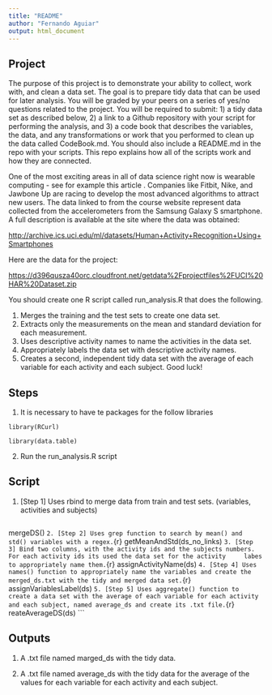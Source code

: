 ```yaml
---
title: "README"
author: "Fernando Aguiar"
output: html_document
---
```


## Project

The purpose of this project is to demonstrate your ability to collect, work with, and clean a data set. The goal is to prepare tidy data that can be used for later analysis. You will be graded by your peers on a series of yes/no questions related to the project. You will be required to submit: 1) a tidy data set as described below, 2) a link to a Github repository with your script for performing the analysis, and 3) a code book that describes the variables, the data, and any transformations or work that you performed to clean up the data called CodeBook.md. You should also include a README.md in the repo with your scripts. This repo explains how all of the scripts work and how they are connected.

One of the most exciting areas in all of data science right now is wearable computing - see for example this article . Companies like Fitbit, Nike, and Jawbone Up are racing to develop the most advanced algorithms to attract new users. The data linked to from the course website represent data collected from the accelerometers from the Samsung Galaxy S smartphone. A full description is available at the site where the data was obtained:

http://archive.ics.uci.edu/ml/datasets/Human+Activity+Recognition+Using+Smartphones

Here are the data for the project:

https://d396qusza40orc.cloudfront.net/getdata%2Fprojectfiles%2FUCI%20HAR%20Dataset.zip

You should create one R script called run_analysis.R that does the following.

1. Merges the training and the test sets to create one data set.
2. Extracts only the measurements on the mean and standard deviation for each measurement.
3. Uses descriptive activity names to name the activities in the data set.
4. Appropriately labels the data set with descriptive activity names.
5. Creates a second, independent tidy data set with the average of each variable for each activity and each subject.
Good luck!

## Steps

1. It is necessary to have te packages for the follow libraries

```
library(RCurl)
```
```
library(data.table)
```

2. Run the run_analysis.R script

## Script

1. [Step 1] Uses rbind to merge data from train and test sets. (variables, activities and subjects)
    ```{r}
mergeDS()
    ```
2. [Step 2] Uses grep function to search by mean() and std() variables with a regex.
    ```{r}
getMeanAndStd(ds_no_links)
    ```
3. [Step 3] Bind two columns, with the activity ids and the subjects numbers. For each activity ids its used the data set for the activity     labes to appropriately name them.
    ```{r}
assignActivityName(ds)
    ```
4. [Step 4] Uses names() function to appropriately name the variables and create the merged_ds.txt with the tidy and merged data set.
    ```{r}
assignVariablesLabel(ds)
    ```
5. [Step 5] Uses aggregate() function to create a data set with the average of each variable for each activity and each subject, named average_ds and create its .txt file.
    ```{r}
reateAverageDS(ds)
    ```
  

## Outputs

1. A .txt file named marged_ds with the tidy data.

2. A .txt file named average_ds with the tidy data for the average of the values for each variable for each activity and each subject.
